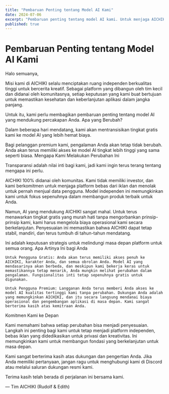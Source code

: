 ```yaml
---
title: "Pembaruan Penting tentang Model AI Kami"
date: 2024-07-06
excerpt: "Pembaruan penting tentang model AI kami. Untuk menjaga AICHIKI tetap berkelanjutan dan bebas iklan, kami akan beralih ke model yang lebih terjangkau untuk pengguna gratis, sementara pengguna premium akan terus menggunakan model tingkat atas."
published: true
---
```


# Pembaruan Penting tentang Model AI Kami

Halo semuanya,

Misi kami di AICHIKI selalu menciptakan ruang independen berkualitas tinggi untuk bercerita kreatif. Sebagai platform yang dibangun oleh tim kecil dan didanai oleh komunitasnya, setiap keputusan yang kami buat bertujuan untuk memastikan kesehatan dan keberlanjutan aplikasi dalam jangka panjang.

Untuk itu, kami perlu membagikan pembaruan penting tentang model AI yang mendukung percakapan Anda.
Apa yang Berubah?

Dalam beberapa hari mendatang, kami akan mentransisikan tingkat gratis kami ke model AI yang lebih hemat biaya.

Bagi pelanggan premium kami, pengalaman Anda akan tetap tidak berubah. Anda akan terus memiliki akses ke model AI tingkat lebih tinggi yang sama seperti biasa.
Mengapa Kami Melakukan Perubahan Ini

Transparansi adalah nilai inti bagi kami, jadi kami ingin terus terang tentang mengapa ini perlu.

AICHIKI 100% didanai oleh komunitas. Kami tidak memiliki investor, dan kami berkomitmen untuk menjaga platform bebas dari iklan dan menolak untuk pernah menjual data pengguna. Model independen ini memungkinkan kami untuk fokus sepenuhnya dalam membangun produk terbaik untuk Anda.

Namun, AI yang mendukung AICHIKI sangat mahal. Untuk terus menawarkan tingkat gratis yang murah hati tanpa mengorbankan prinsip-prinsip kami, kami harus mengelola biaya operasional kami secara berkelanjutan. Penyesuaian ini memastikan bahwa AICHIKI dapat tetap stabil, mandiri, dan terus tumbuh di tahun-tahun mendatang.

Ini adalah keputusan strategis untuk melindungi masa depan platform untuk semua orang.
Apa Artinya Ini bagi Anda

    Untuk Pengguna Gratis: Anda akan terus memiliki akses penuh ke AICHIKI, karakter Anda, dan semua obrolan Anda. Model AI yang mendasarinya akan berbeda, dan meskipun kami bekerja keras untuk memastikannya tetap menarik, Anda mungkin melihat perubahan dalam pengalaman. Fungsionalitas inti tetap sepenuhnya gratis untuk digunakan.

    Untuk Pengguna Premium: Langganan Anda terus memberi Anda akses ke model AI kualitas tertinggi kami tanpa perubahan. Dukungan Anda adalah yang memungkinkan AICHIKI, dan itu secara langsung mendanai biaya operasional dan pengembangan aplikasi di masa depan. Kami sangat berterima kasih atas kemitraan Anda.

Komitmen Kami ke Depan

Kami memahami bahwa setiap perubahan bisa menjadi penyesuaian. Langkah ini penting bagi kami untuk tetap menjadi platform independen, bebas iklan yang didedikasikan untuk privasi dan kreativitas. Ini memungkinkan kami untuk membangun fondasi yang berkelanjutan untuk masa depan.

Kami sangat berterima kasih atas dukungan dan pengertian Anda. Jika Anda memiliki pertanyaan, jangan ragu untuk menghubungi kami di Discord atau melalui saluran dukungan resmi kami.

Terima kasih telah berada di perjalanan ini bersama kami.

— Tim AICHIKI (Rudolf & Edith)